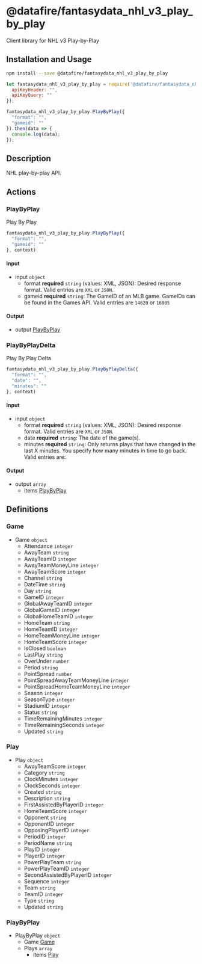 # @datafire/fantasydata_nhl_v3_play_by_play

Client library for NHL v3 Play-by-Play

## Installation and Usage
```bash
npm install --save @datafire/fantasydata_nhl_v3_play_by_play
```
```js
let fantasydata_nhl_v3_play_by_play = require('@datafire/fantasydata_nhl_v3_play_by_play').create({
  apiKeyHeader: "",
  apiKeyQuery: ""
});

fantasydata_nhl_v3_play_by_play.PlayByPlay({
  "format": "",
  "gameid": ""
}).then(data => {
  console.log(data);
});
```

## Description

NHL play-by-play API.

## Actions

### PlayByPlay
Play By Play


```js
fantasydata_nhl_v3_play_by_play.PlayByPlay({
  "format": "",
  "gameid": ""
}, context)
```

#### Input
* input `object`
  * format **required** `string` (values: XML, JSON): Desired response format. Valid entries are <code>XML</code> or <code>JSON</code>.
  * gameid **required** `string`: The GameID of an MLB game.  GameIDs can be found in the Games API.  Valid entries are <code>14620</code> or <code>16905</code>

#### Output
* output [PlayByPlay](#playbyplay)

### PlayByPlayDelta
Play By Play Delta


```js
fantasydata_nhl_v3_play_by_play.PlayByPlayDelta({
  "format": "",
  "date": "",
  "minutes": ""
}, context)
```

#### Input
* input `object`
  * format **required** `string` (values: XML, JSON): Desired response format. Valid entries are <code>XML</code> or <code>JSON</code>.
  * date **required** `string`: The date of the game(s).
  * minutes **required** `string`: Only returns plays that have changed in the last X minutes.  You specify how many minutes in time to go back.  Valid entries are:

#### Output
* output `array`
  * items [PlayByPlay](#playbyplay)



## Definitions

### Game
* Game `object`
  * Attendance `integer`
  * AwayTeam `string`
  * AwayTeamID `integer`
  * AwayTeamMoneyLine `integer`
  * AwayTeamScore `integer`
  * Channel `string`
  * DateTime `string`
  * Day `string`
  * GameID `integer`
  * GlobalAwayTeamID `integer`
  * GlobalGameID `integer`
  * GlobalHomeTeamID `integer`
  * HomeTeam `string`
  * HomeTeamID `integer`
  * HomeTeamMoneyLine `integer`
  * HomeTeamScore `integer`
  * IsClosed `boolean`
  * LastPlay `string`
  * OverUnder `number`
  * Period `string`
  * PointSpread `number`
  * PointSpreadAwayTeamMoneyLine `integer`
  * PointSpreadHomeTeamMoneyLine `integer`
  * Season `integer`
  * SeasonType `integer`
  * StadiumID `integer`
  * Status `string`
  * TimeRemainingMinutes `integer`
  * TimeRemainingSeconds `integer`
  * Updated `string`

### Play
* Play `object`
  * AwayTeamScore `integer`
  * Category `string`
  * ClockMinutes `integer`
  * ClockSeconds `integer`
  * Created `string`
  * Description `string`
  * FirstAssistedByPlayerID `integer`
  * HomeTeamScore `integer`
  * Opponent `string`
  * OpponentID `integer`
  * OpposingPlayerID `integer`
  * PeriodID `integer`
  * PeriodName `string`
  * PlayID `integer`
  * PlayerID `integer`
  * PowerPlayTeam `string`
  * PowerPlayTeamID `integer`
  * SecondAssistedByPlayerID `integer`
  * Sequence `integer`
  * Team `string`
  * TeamID `integer`
  * Type `string`
  * Updated `string`

### PlayByPlay
* PlayByPlay `object`
  * Game [Game](#game)
  * Plays `array`
    * items [Play](#play)


